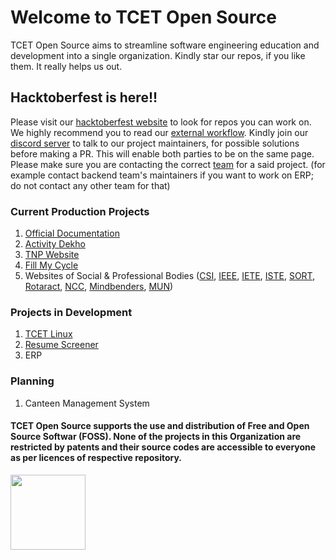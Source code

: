 # Welcome to TCET Open Source

TCET Open Source aims to streamline software engineering education and development into a single organization. Kindly star our repos, if you like them. It really helps us out.

## Hacktoberfest is here!!
Please visit our [hacktoberfest website](hacktoberfest-tcetopensource.tech/) to look for repos you can work on. We highly recommend you to read our [external workflow](https://opensource.tcetmumbai.in/docs/resources/workflows/external-workflow/). Kindly join our [discord server](https://discord.com/invite/r7ZhAREg2M) to talk to our project maintainers, for possible solutions before making a PR. This will enable both parties to be on the same page. Please make sure you are contacting the correct [team](https://opensource.tcetmumbai.in/#team) for a said project. (for example contact backend team's maintainers if you want to work on ERP; do not contact any other team for that)

### Current Production Projects
1. [Official Documentation](https://opensource.tcetmumbai.in/)
2. [Activity Dekho](https://activitydekho.com/)
3. [TNP Website](https://tnp.tcetmumbai.in/)
4. [Fill My Cycle](https://fillmycycle.tcetmumbai.in/)
5. Websites of Social & Professional Bodies ([CSI](https://csi.tcetmumbai.in/), [IEEE](https://ieee.tcetmumbai.in/), [IETE](https://iete.tcetmumbai.in/), [ISTE](https://iste.tcetmumbai.in/), [SORT](https://sort.tcetmumbai.in/), [Rotaract](https://rc.tcetmumbai.in), [NCC](https://ncc.tcetmumbai.in/), [Mindbenders](https://mbc.tcetmumbai.in/), [MUN](https://mun.tcetmumbai.in/))
   
### Projects in Development
1. [TCET Linux](https://linux.tcetmumbai.in/)
2. [Resume Screener](https://rs.tcetmumbai.in/)
3. ERP

### Planning
1. Canteen Management System

#### TCET Open Source supports the use and distribution of Free and Open Source Softwar (FOSS). None of the projects in this Organization are restricted by patents and their source codes are accessible to everyone as per licences of respective repository.
<a href="https://endsoftwarepatents.org/innovating-without-patents"><img style="height: 120px;" src="https://static.fsf.org/nosvn/esp/logos/innovating-without-patents.svg"></a>
